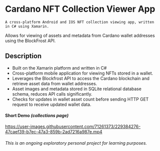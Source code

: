 # Cardano NFT Collection Viewer App
	A cross-platform Android and IOS NFT collection viewing app, written in C# using Xamarin.
Allows for viewing of assets and metadata from Cardano wallet addresses using the BlockFrost API.

## Description
- Built on the Xamarin platform and written in C#
- Cross-platform mobile application for viewing NFTs stored in a wallet.
- Leverages the Blockfrost API to access the Cardano blockchain and retrieve asset data from wallet addresses.
- Asset images and metadata stored in SQLite relational database schema, reduces API calls significantly.
- Checks for updates in wallet asset count before sending HTTP GET request to receive updated wallet data.

#### Short Demo *(collections page)*

https://user-images.githubusercontent.com/71261373/229384276-47caef39-b7ec-47a3-859b-2ad7216a987e.mp4

###### This is an ongoing exploratory personal project for learning purposes.
